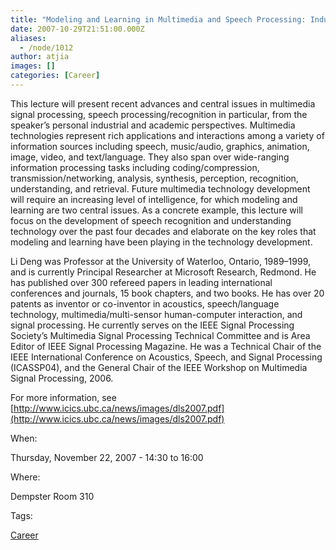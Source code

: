 ```yaml
---
title: "Modeling and Learning in Multimedia and Speech Processing: Industrial and Academic Perspectives"
date: 2007-10-29T21:51:00.000Z
aliases:
  - /node/1012
author: atjia
images: []
categories: [Career]
---
```


This lecture will present recent advances and central issues in multimedia signal processing, speech processing/recognition in particular, from the speaker’s personal industrial and academic perspectives. Multimedia technologies represent rich applications and interactions among a variety of information sources including speech, music/audio, graphics, animation, image, video, and text/language. They also span over wide-ranging information processing tasks including coding/compression, transmission/networking, analysis, synthesis, perception, recognition, understanding, and retrieval. Future multimedia technology development will require an increasing level of intelligence, for which modeling and learning are two central issues. As a concrete example, this lecture will focus on the development of speech recognition and understanding technology over the past four decades and elaborate on the key roles that modeling and learning have been playing in the technology development.

Li Deng was Professor at the University of Waterloo, Ontario, 1989–1999, and is currently Principal Researcher at Microsoft Research, Redmond. He has published over 300 refereed papers in leading international conferences and journals, 15 book chapters, and two books. He has over 20 patents as inventor or co-inventor in acoustics, speech/language technology, multimedia/multi-sensor human-computer interaction, and signal processing. He currently serves on the IEEE Signal Processing Society’s Multimedia Signal Processing Technical Committee and is Area Editor of IEEE Signal Processing Magazine. He was a Technical Chair of the IEEE International Conference on Acoustics, Speech, and Signal Processing (ICASSP04), and the General Chair of the IEEE Workshop on Multimedia Signal Processing, 2006.

For more information, see [http://www.icics.ubc.ca/news/images/dls2007.pdf](http://www.icics.ubc.ca/news/images/dls2007.pdf)

When: 

Thursday, November 22, 2007 - 14:30 to 16:00

Where: 

Dempster Room 310

Tags: 

[Career](/career)
